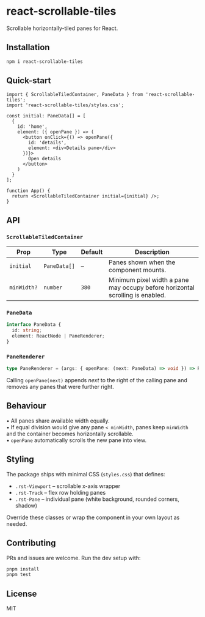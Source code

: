 # react-scrollable-tiles
Scrollable horizontally-tiled panes for React.

## Installation
```bash
npm i react-scrollable-tiles
```

## Quick-start
```tsx
import { ScrollableTiledContainer, PaneData } from 'react-scrollable-tiles';
import 'react-scrollable-tiles/styles.css';

const initial: PaneData[] = [
  {
    id: 'home',
    element: ({ openPane }) => (
      <button onClick={() => openPane({
        id: 'details',
        element: <div>Details pane</div>
      })}>
        Open details
      </button>
    )
  }
];

function App() {
  return <ScrollableTiledContainer initial={initial} />;
}
```

## API
### `ScrollableTiledContainer`
| Prop        | Type        | Default | Description                                                     |
|-------------|-------------|---------|-----------------------------------------------------------------|
| `initial`   | `PaneData[]`| –       | Panes shown when the component mounts.                          |
| `minWidth?` | `number`    | `380`   | Minimum pixel width a pane may occupy before horizontal scrolling is enabled. |

### `PaneData`
```ts
interface PaneData {
  id: string;
  element: ReactNode | PaneRenderer;
}
```

### `PaneRenderer`
```ts
type PaneRenderer = (args: { openPane: (next: PaneData) => void }) => ReactNode;
```

Calling `openPane(next)` appends *next* to the right of the calling pane and removes any panes that were further right.

## Behaviour
• All panes share available width equally.  
• If equal division would give any pane `< minWidth`, panes keep `minWidth` and the container becomes horizontally scrollable.  
• `openPane` automatically scrolls the new pane into view.

## Styling
The package ships with minimal CSS (`styles.css`) that defines:

* `.rst-Viewport` – scrollable x-axis wrapper  
* `.rst-Track`    – flex row holding panes  
* `.rst-Pane`     – individual pane (white background, rounded corners, shadow)

Override these classes or wrap the component in your own layout as needed.

## Contributing
PRs and issues are welcome. Run the dev setup with:

```bash
pnpm install
pnpm test
```

## License
MIT
